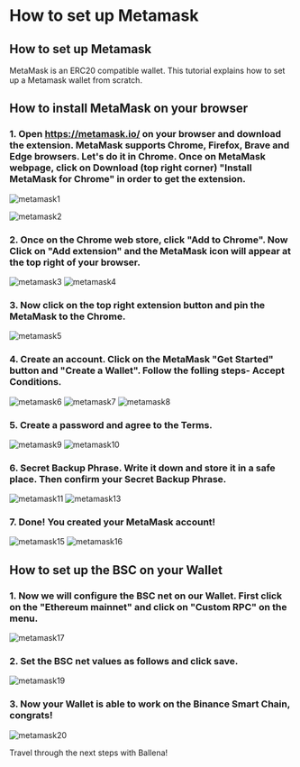# How to set up Metamask

## How to set up Metamask

MetaMask is an ERC20 compatible wallet. This tutorial explains how to set up a Metamask wallet from scratch. 

## How to install MetaMask on your browser <a id="how-to-install-MetaMask-on-your-browser"></a>

### 1. Open https://metamask.io/ on your browser and download the extension. MetaMask supports Chrome, Firefox, Brave and Edge browsers. Let's do it in Chrome. Once on MetaMask webpage, click on Download (top right corner) "Install MetaMask for Chrome" in order to get the extension.


![metamask1](https://user-images.githubusercontent.com/79335891/108597302-b12a0680-7388-11eb-9231-de6cea038883.png)

![metamask2](https://user-images.githubusercontent.com/79335891/108597303-b1c29d00-7388-11eb-9d6b-b0dd2ca6e8ed.png)


### 2. Once on the Chrome web store, click "Add to Chrome". Now Click on "Add extension" and the MetaMask icon will appear at the top right of your browser.

![metamask3](https://user-images.githubusercontent.com/79335891/108597304-b1c29d00-7388-11eb-848c-19b439507156.png)
![metamask4](https://user-images.githubusercontent.com/79335891/108597305-b25b3380-7388-11eb-9f6c-142ac6bbdd06.png)

### 3. Now click on the top right extension button and pin the MetaMask to the Chrome.

![metamask5](https://user-images.githubusercontent.com/79335891/108597306-b2f3ca00-7388-11eb-91db-8b109454d676.png)

### 4. Create an account. Click on the MetaMask "Get Started" button and "Create a Wallet". Follow the folling steps- Accept Conditions.

![metamask6](https://user-images.githubusercontent.com/79335891/108597307-b38c6080-7388-11eb-81d3-5ee6b7683c43.png)
![metamask7](https://user-images.githubusercontent.com/79335891/108597308-b38c6080-7388-11eb-8336-4f37ef7b3373.png)
![metamask8](https://user-images.githubusercontent.com/79335891/108597309-b38c6080-7388-11eb-8650-23b91f521607.png)

### 5. Create a password and agree to the Terms.

![metamask9](https://user-images.githubusercontent.com/79335891/108597310-b424f700-7388-11eb-91b5-3dd1aa7b7f2d.png)
![metamask10](https://user-images.githubusercontent.com/79335891/108597311-b424f700-7388-11eb-8914-3486c49c9969.png)

### 6. Secret Backup Phrase. Write it down and store it in a safe place. Then confirm your Secret Backup Phrase.

![metamask11](https://user-images.githubusercontent.com/79335891/108597312-b424f700-7388-11eb-87f6-a2a026b295e5.png)
![metamask13](https://user-images.githubusercontent.com/79335891/108597314-b4bd8d80-7388-11eb-913b-1c4f2b9bc6af.png)

### 7. Done! You created your MetaMask account!

![metamask15](https://user-images.githubusercontent.com/79335891/108597315-b4bd8d80-7388-11eb-8c85-5074f7ce79e3.png)
![metamask16](https://user-images.githubusercontent.com/79335891/108597316-b5562400-7388-11eb-9751-fbf9b7b8cfe3.png)


## How to set up the BSC on your Wallet <a id="how-to-set-up-the-BSC-on-your-Wallet"></a>

### 1. Now we will configure the BSC net on our Wallet. First click on the "Ethereum mainnet" and click on "Custom RPC" on the menu.

![metamask17](https://user-images.githubusercontent.com/79335891/108597780-1b43ab00-738b-11eb-8b8f-abf7481ad127.png)

### 2. Set the BSC net values as follows and click save.

![metamask19](https://user-images.githubusercontent.com/79335891/108597783-1c74d800-738b-11eb-973f-9a89f22fe0ae.png)

### 3. Now your Wallet is able to work on the Binance Smart Chain, congrats!

![metamask20](https://user-images.githubusercontent.com/79335891/108597785-1c74d800-738b-11eb-9e21-c3db4fcdcaad.png)

Travel through the next steps with Ballena!

